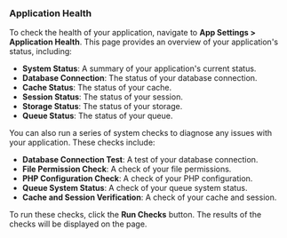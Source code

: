 ### Application Health

To check the health of your application, navigate to **App Settings > Application Health**. This page provides an overview of your application's status, including:

- **System Status**: A summary of your application's current status.
- **Database Connection**: The status of your database connection.
- **Cache Status**: The status of your cache.
- **Session Status**: The status of your session.
- **Storage Status**: The status of your storage.
- **Queue Status**: The status of your queue.

You can also run a series of system checks to diagnose any issues with your application. These checks include:

- **Database Connection Test**: A test of your database connection.
- **File Permission Check**: A check of your file permissions.
- **PHP Configuration Check**: A check of your PHP configuration.
- **Queue System Status**: A check of your queue system status.
- **Cache and Session Verification**: A check of your cache and session.

To run these checks, click the **Run Checks** button. The results of the checks will be displayed on the page.
